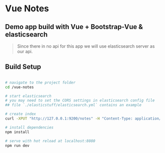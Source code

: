 # Vue Notes

 Demo app build with Vue + Bootstrap-Vue & elasticsearch
 ----------
 
> Since there in no api for this app we will use elasticsearch server as our api.
## Build Setup

``` bash

# navigate to the project folder
cd /vue-notes

# start elasticsearch
# you may need to set the CORS settings in elasticsearch config file
## file `./elasticstuff/elasticsearch.yml` contains an example

# create index
curl -XPUT "http://127.0.0.1:9200/notes" -H "Content-Type: application/json" --data-binary "@elasticstuff/notesindex.json"

# install dependencies
npm install

# serve with hot reload at localhost:8080
npm run dev

```